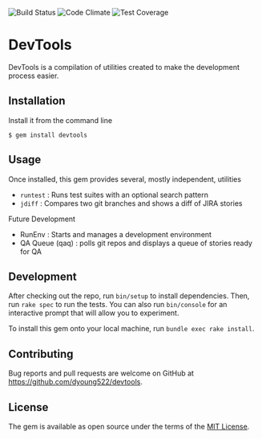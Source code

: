 ![Build Status](https://travis-ci.org/dyoung522/devtools.svg)
![Code Climate](https://codeclimate.com/github/dyoung522/devtools/badges/gpa.svg)
![Test Coverage](https://codeclimate.com/github/dyoung522/devtools/badges/coverage.svg)

# DevTools

DevTools is a compilation of utilities created to make the development process easier.

## Installation

Install it from the command line

    $ gem install devtools

## Usage

Once installed, this gem provides several, mostly independent, utilities

- `runtest` : Runs test suites with an optional search pattern
- `jdiff` : Compares two git branches and shows a diff of JIRA stories

Future Development

- RunEnv  : Starts and manages a development environment
- QA Queue (qaq) : polls git repos and displays a queue of stories ready for QA

## Development

After checking out the repo, run `bin/setup` to install dependencies. Then, run `rake spec` to run the tests. You can also run `bin/console` for an interactive prompt that will allow you to experiment.

To install this gem onto your local machine, run `bundle exec rake install`.

## Contributing

Bug reports and pull requests are welcome on GitHub at https://github.com/dyoung522/devtools.


## License

The gem is available as open source under the terms of the [MIT License](http://opensource.org/licenses/MIT).

